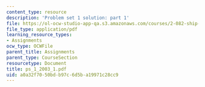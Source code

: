 ```yaml
---
content_type: resource
description: 'Problem set 1 solution: part 1'
file: https://ol-ocw-studio-app-qa.s3.amazonaws.com/courses/2-082-ship-structural-analysis-design-13-122-spring-2003/a0a32f7050bdb97c6d5ba19971c28cc9_ps_1_2003_1.pdf
file_type: application/pdf
learning_resource_types:
- Assignments
ocw_type: OCWFile
parent_title: Assignments
parent_type: CourseSection
resourcetype: Document
title: ps_1_2003_1.pdf
uid: a0a32f70-50bd-b97c-6d5b-a19971c28cc9
---
```

